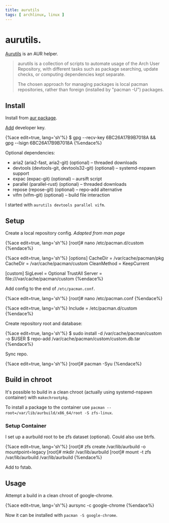 ```yaml
---
title: aurutils
tags: [ archlinux, linux ]
---
```


# aurutils.

[Aurutils](https://github.com/AladW/aurutils) is an AUR helper.

>   aurutils is a collection of scripts to automate usage of the Arch User Repository, with different tasks such as package searching, update checks, or computing dependencies kept separate.
>
>  The chosen approach for managing packages is local pacman   repositories, rather than foreign (installed by "pacman -U")   packages.

## Install

Install from [aur package](https://aur.archlinux.org/packages/aurutils).

[Add](https://wiki.archlinux.org/index.php/Pacman/Package_signing#Adding_unofficial_keys) developer key.

{%ace edit=true, lang='sh'%}
$ gpg --recv-key 6BC26A17B9B7018A && gpg --lsign 6BC26A17B9B7018A
{%endace%}

Optional dependencies:

*   aria2 (aria2-fast, aria2-git) (optional) – threaded downloads
*   devtools (devtools-git, devtools32-git) (optional) – systemd-nspawn support
*   expac (expac-git) (optional) – aursift script
*   parallel (parallel-rust) (optional) – threaded downloads
*   repose (repose-git) (optional) – repo-add alternative
*   vifm (vifm-git) (optional) – build file interaction

I started with `aurutils devtools parallel vifm`.

## Setup

Create a local repository config.
*Adapted from man page*

{%ace edit=true, lang='sh'%}
[root]# nano /etc/pacman.d/custom
{%endace%}

{%ace edit=true, lang='sh'%}
[options]
CacheDir = /var/cache/pacman/pkg
CacheDir = /var/cache/pacman/custom
CleanMethod = KeepCurrent

[custom]
SigLevel = Optional TrustAll
Server = file:///var/cache/pacman/custom
{%endace%}

Add config to the end of `/etc/pacman.conf`.

{%ace edit=true, lang='sh'%}
[root]# nano /etc/pacman.conf
{%endace%}

{%ace edit=true, lang='sh'%}
Include = /etc/pacman.d/custom
{%endace%}

Create repository root and database:

{%ace edit=true, lang='sh'%}
$ sudo install -d /var/cache/pacman/custom -o $USER
$ repo-add /var/cache/pacman/custom/custom.db.tar
{%endace%}

Sync repo.

{%ace edit=true, lang='sh'%}
[root]# pacman -Syu
{%endace%}

## Build in chroot

It's possible to build in a clean chroot (actually using systemd-nspawn container) with `makechrootpkg`.

To install a package to the container use ```pacman --root=/var/lib/aurbuild/x86_64/root -S zfs-linux```.

### Setup Container

I set up a aurbuild root to be zfs dataset (optional). Could also use btrfs.

{%ace edit=true, lang='sh'%}
[root]# zfs create <system root>/var/lib/aurbuild -o mountpoint=legacy
[root]# mkdir /var/lib/aurbuild
[root]# mount -t zfs <system root>/var/lib/aurbuild /var/lib/aurbuild
{%endace%}

Add to fstab.

## Usage

Attempt a build in a clean chroot of google-chrome.

{%ace edit=true, lang='sh'%}
aursync -c google-chrome
{%endace%}

Now it can be installed with `pacman -S google-chrome`.
